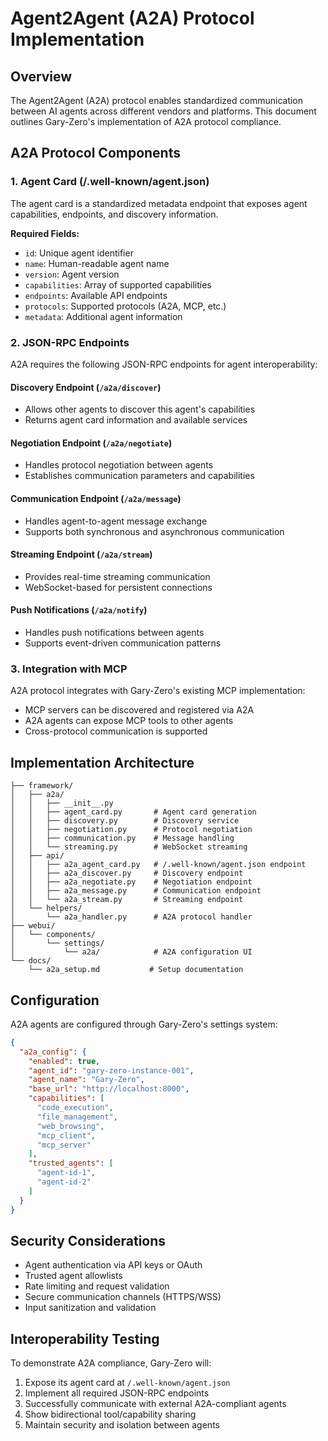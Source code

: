 # Agent2Agent (A2A) Protocol Implementation

## Overview

The Agent2Agent (A2A) protocol enables standardized communication between AI agents across different vendors and platforms. This document outlines Gary-Zero's implementation of A2A protocol compliance.

## A2A Protocol Components

### 1. Agent Card (/.well-known/agent.json)

The agent card is a standardized metadata endpoint that exposes agent capabilities, endpoints, and discovery information.

**Required Fields:**
- `id`: Unique agent identifier
- `name`: Human-readable agent name  
- `version`: Agent version
- `capabilities`: Array of supported capabilities
- `endpoints`: Available API endpoints
- `protocols`: Supported protocols (A2A, MCP, etc.)
- `metadata`: Additional agent information

### 2. JSON-RPC Endpoints

A2A requires the following JSON-RPC endpoints for agent interoperability:

#### Discovery Endpoint (`/a2a/discover`)
- Allows other agents to discover this agent's capabilities
- Returns agent card information and available services

#### Negotiation Endpoint (`/a2a/negotiate`) 
- Handles protocol negotiation between agents
- Establishes communication parameters and capabilities

#### Communication Endpoint (`/a2a/message`)
- Handles agent-to-agent message exchange
- Supports both synchronous and asynchronous communication

#### Streaming Endpoint (`/a2a/stream`)
- Provides real-time streaming communication
- WebSocket-based for persistent connections

#### Push Notifications (`/a2a/notify`)
- Handles push notifications between agents
- Supports event-driven communication patterns

### 3. Integration with MCP

A2A protocol integrates with Gary-Zero's existing MCP implementation:

- MCP servers can be discovered and registered via A2A
- A2A agents can expose MCP tools to other agents
- Cross-protocol communication is supported

## Implementation Architecture

```
├── framework/
│   ├── a2a/
│   │   ├── __init__.py
│   │   ├── agent_card.py       # Agent card generation
│   │   ├── discovery.py        # Discovery service
│   │   ├── negotiation.py      # Protocol negotiation
│   │   ├── communication.py    # Message handling
│   │   └── streaming.py        # WebSocket streaming
│   ├── api/
│   │   ├── a2a_agent_card.py   # /.well-known/agent.json endpoint
│   │   ├── a2a_discover.py     # Discovery endpoint
│   │   ├── a2a_negotiate.py    # Negotiation endpoint
│   │   ├── a2a_message.py      # Communication endpoint
│   │   └── a2a_stream.py       # Streaming endpoint
│   └── helpers/
│       └── a2a_handler.py      # A2A protocol handler
├── webui/
│   └── components/
│       └── settings/
│           └── a2a/            # A2A configuration UI
└── docs/
    └── a2a_setup.md           # Setup documentation
```

## Configuration

A2A agents are configured through Gary-Zero's settings system:

```json
{
  "a2a_config": {
    "enabled": true,
    "agent_id": "gary-zero-instance-001",
    "agent_name": "Gary-Zero",
    "base_url": "http://localhost:8000",
    "capabilities": [
      "code_execution",
      "file_management", 
      "web_browsing",
      "mcp_client",
      "mcp_server"
    ],
    "trusted_agents": [
      "agent-id-1",
      "agent-id-2"
    ]
  }
}
```

## Security Considerations

- Agent authentication via API keys or OAuth
- Trusted agent allowlists
- Rate limiting and request validation
- Secure communication channels (HTTPS/WSS)
- Input sanitization and validation

## Interoperability Testing

To demonstrate A2A compliance, Gary-Zero will:

1. Expose its agent card at `/.well-known/agent.json`
2. Implement all required JSON-RPC endpoints
3. Successfully communicate with external A2A-compliant agents
4. Show bidirectional tool/capability sharing
5. Maintain security and isolation between agents